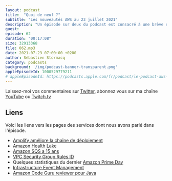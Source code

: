 ```yaml
---
layout: podcast
title:  "Quoi de neuf ?"
subtitle: "Les nouveautés AWS au 23 juillet 2021"
description: "Un épisode sur deux du podcast est consacré à une brève revue des principales nouveautés AWS.  Cette semaine, nous parlons d'un nouveau service pour gèrer les données médicales, d'améliorations apportées à AWS Amplify, Amazon CodeGuru, et au Amazon VPC Security Group. Nous fêtons un anniversaire aussi, préparez-vous à souffler des bougies. Enfin, nous revenons sur quelques statistiques de consommations des services AWS, collectées lors du dernier Amazon Prime Day, pour vous démontrer, si besoin en est encore, la capacité élastique du cloud."
guest:
episode: 62
duration: "00:17:08"
size: 32913368 
file: 062.mp3
date: 2021-07-23 07:00:00 +0200
author: Sébastien Stormacq
category: podcasts
background: '/img/podcast-banner-transparent.png'
appleEpisodeId: 1000529779211
# appleEpisodeId: https://podcasts.apple.com/fr/podcast/le-podcast-aws-en-français/id1452118442
---
```


Laissez-moi vos commentaires sur [Twitter](https://twitter.com/sebsto), abonnez vous sur ma chaîne [YouTube](https://www.youtube.com/sebsto) ou [Twitch.tv](https://www.twitch.tv/sebAWS)

## Liens

Voici les liens vers les pages des services dont nous avons parlé dans l'épisode.

- [Amplify améliore la chaîne de déploiement](https://aws.amazon.com/blogs/mobile/complete-guide-to-full-stack-ci-cd-workflows-with-aws-amplify/)
- [Amazon Health Lake](https://aws.amazon.com/blogs/aws/paging-doctor-cloud-amazon-healthlake-is-now-generally-available/)
- [Amazon SQS a 15 ans](https://aws.amazon.com/blogs/aws/amazon-sqs-15-years-and-still-queueing/)
- [VPC Security Group Rules ID](https://aws.amazon.com/blogs/aws/easily-manage-security-group-rules-with-the-new-security-group-rule-id/)
- Quelques statistiques du dernier [Amazon Prime Day](https://aws.amazon.com/blogs/aws/prime-day-2021-two-chart-topping-days/)
- [Infrastructure Event Management](https://aws.amazon.com/premiumsupport/programs/iem/)
- [Amazon Code Guru reviewer pour Java](https://aws.amazon.com/blogs/aws/amazon_codeguru_reviewer_updates_new_java_detectors_and_cicd_integration_with_github_actions/)
